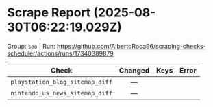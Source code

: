 # Scrape Report (2025-08-30T06:22:19.029Z)

Group: `seo`  |  Run: https://github.com/AlbertoRoca96/scraping-checks-scheduler/actions/runs/17340389879

| Check | Changed | Keys | Error |
|---|:---:|:--|:--|
| `playstation_blog_sitemap_diff` | — |  |  |
| `nintendo_us_news_sitemap_diff` | — |  |  |
